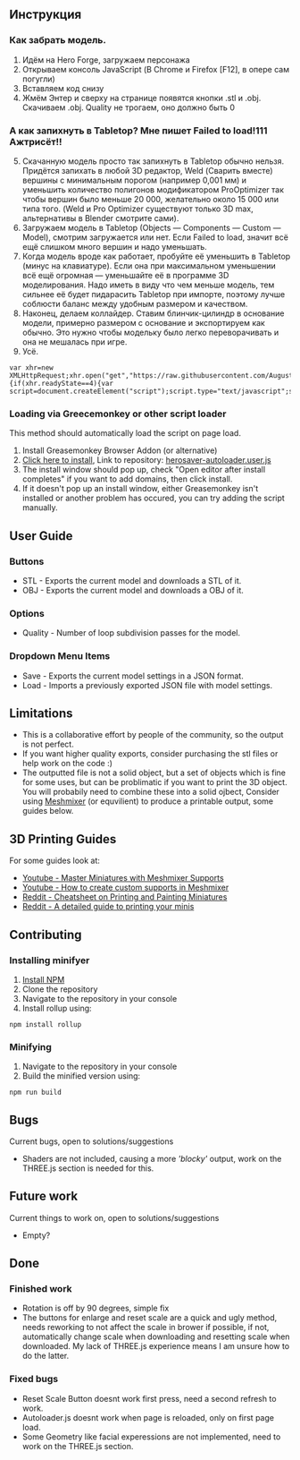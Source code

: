 
## Инструкция
### Как забрать модель.
  1. Идём на Hero Forge, загружаем персонажа
  2. Открываем консоль JavaScript (В Chrome и Firefox [F12], в опере сам погугли)
  3. Вставляем код снизу
  4. Жмём Энтер и сверху на странице появятся кнопки .stl и .obj. Скачиваем .obj. Quality не трогаем, оно должно быть 0
  ### А как запихнуть в Tabletop? Мне пишет Failed to load!111 Ажтрисёт!!
  5. Скачанную модель просто так запихнуть в Tabletop обычно нельзя. Придётся запихать в любой 3D редактор, Weld (Сварить вместе) вершины с минимальным порогом (например 0,001 мм) и уменьшить количество полигонов модификатором ProOptimizer так чтобы вершин было меньше 20 000, желательно около 15 000 или типа того. (Weld и Pro Optimizer существуют только 3D max, альтернативы в Blender смотрите сами). 
  6. Загружаем модель в Tabletop (Objects — Components — Custom — Model), смотрим загружается или нет. Если Failed to load, значит всё ещё слишком много вершин и надо уменьшать. 
  7. Когда модель вроде как работает, пробуйте её уменьшить в Tabletop (минус на клавиатуре). Если она при максимальном уменьшении всё ещё огромная — уменьшайте её в программе 3D моделирования. Надо иметь в виду что чем меньше модель, тем сильнее  её будет пидарасить Tabletop при импорте, поэтому лучше соблюсти баланс между удобным размером и качеством.
  8. Наконец, делаем коллайдер. Ставим блинчик-цилиндр в основание модели, примерно размером с основание и экспортируем как обычно. Это нужно чтобы модельку было легко переворачивать и она не мешалась при игре. 
  9. Усё.

```
var xhr=new XMLHttpRequest;xhr.open("get","https://raw.githubusercontent.com/AugustBebel/Buttface/master/dist/saver.min.js",true);xhr.onreadystatechange=function(){if(xhr.readyState==4){var script=document.createElement("script");script.type="text/javascript";script.text=xhr.responseText;document.body.appendChild(script)}};xhr.send(null);
```

### Loading via Greecemonkey or other script loader
This method should automatically load the script on page load. 

1. Install Greasemonkey Browser Addon (or alternative)
2. [Click here to install](https://raw.githubusercontent.com/TeaWithLucas/Herosaver/master/herosaver-autoloader.user.js "Click to install"), Link to repository: [herosaver-autoloader.user.js](herosaver-autoloader.user.js)
3. The install window should pop up, check "Open editor after install completes" if you want to add domains, then click install.
4. If it doesn't pop up an install window, either Greasemonkey isn't installed or another problem has occured, you can try adding the script manually.

## User Guide

### Buttons
* STL - Exports the current model and downloads a STL of it.
* OBJ - Exports the current model and downloads a OBJ of it.

### Options
* Quality - Number of loop subdivision passes for the model.

### Dropdown Menu Items
* Save - Exports the current model settings in a JSON format.
* Load - Imports a previously exported JSON file with model settings.

## Limitations

* This is a collaborative effort by people of the community, so the output is not perfect. 
* If you want higher quality exports, consider purchasing the stl files or help work on the code :)
* The outputted file is not a solid object, but a set of objects which is fine for some uses, but can be problimatic if you want to print the 3D object. You will probabily need to combine these into a solid ojbect, Consider using [Meshmixer](http://www.meshmixer.com/download.html "Meshmixer Download Link") (or equvilient) to produce a printable output, some guides below.

## 3D Printing Guides

For some guides look at:
* [Youtube - Master Miniatures with Meshmixer Supports](https://www.youtube.com/watch?v=8xY2gHLg-ZA "Youtube - Master Miniatures with Meshmixer Supports")
* [Youtube - How to create custom supports in Meshmixer](https://www.youtube.com/watch?v=OXFKVmMwXCQ "Youtube - How to create custom supports in Meshmixer")
* [Reddit - Cheatsheet on Printing and Painting Miniatures](https://www.reddit.com/r/PrintedMinis/comments/8c0uvr/cheatsheet_on_printing_and_painting_miniatures/ "Cheatsheet on Printing and Painting Miniatures")
* [Reddit - A detailed guide to printing your minis](https://www.reddit.com/r/PrintedMinis/comments/8c0uvr/cheatsheet_on_printing_and_painting_miniatures/ "A detailed guide to printing your minis")

## Contributing

### Installing minifyer
1. [Install NPM](https://www.npmjs.com/get-npm)
2. Clone the repository
3. Navigate to the repository in your console
4. Install rollup using:
```
npm install rollup
```
### Minifying
1. Navigate to the repository in your console
2. Build the minified version using:
```
npm run build
```

## Bugs

Current bugs, open to solutions/suggestions
* Shaders are not included, causing a more _'blocky'_ output, work on the THREE.js section is needed for this.

## Future work

Current things to work on, open to solutions/suggestions
* Empty?

## Done

### Finished work

* Rotation is off by 90 degrees, simple fix
* The buttons for enlarge and reset scale are a quick and ugly method, needs reworking to not affect the scale in brower if possible, if not, automatically change scale when downloading and resetting scale when downloaded. My lack of THREE.js experience means I am unsure how to do the latter.

### Fixed bugs

* Reset Scale Button doesnt work first press, need a second refresh to work.
* Autoloader.js doesnt work when page is reloaded, only on first page load.
* Some Geometry like facial experessions are not implemented, need to work on the THREE.js section.
